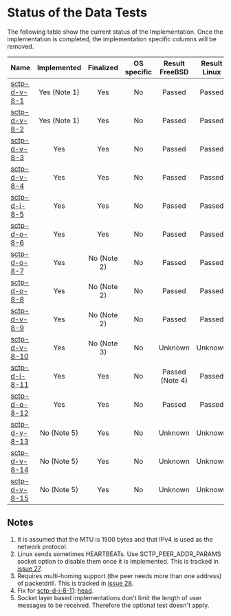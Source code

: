 # Status of the Data Tests

The following table show the current status of the Implementation. Once the implementation is completed, the implementation specific columns will be removed.

| Name                              | Implemented | Finalized  | OS specific | Result FreeBSD | Result Linux |
|:----------------------------------|:-----------:|:----------:|:-----------:|:--------------:|:------------:|
|[sctp-d-v-8-1](sctp-d-v-8-1.pkt)   | Yes (Note 1)| Yes        | No          | Passed         | Passed       |
|[sctp-d-v-8-2](sctp-d-v-8-2.pkt)   | Yes (Note 1)| Yes        | No          | Passed         | Passed       |
|[sctp-d-v-8-3](sctp-d-v-8-3.pkt)   | Yes         | Yes        | No          | Passed         | Passed       |
|[sctp-d-v-8-4](sctp-d-v-8-4.pkt)   | Yes         | Yes        | No          | Passed         | Passed       |
|[sctp-d-i-8-5](sctp-d-i-8-5.pkt)   | Yes         | Yes        | No          | Passed         | Passed       |
|[sctp-d-o-8-6](sctp-d-o-8-6.pkt)   | Yes         | Yes        | No          | Passed         | Passed       |
|[sctp-d-o-8-7](sctp-d-o-8-7.pkt)   | Yes         | No (Note 2)| No          | Passed         | Passed       |
|[sctp-d-o-8-8](sctp-d-o-8-8.pkt)   | Yes         | No (Note 2)| No          | Passed         | Passed       |
|[sctp-d-v-8-9](sctp-d-v-8-9.pkt)   | Yes         | No (Note 2)| No          | Passed         | Passed       |
|[sctp-d-v-8-10](sctp-d-v-8-10.pkt) | Yes         | No (Note 3)| No          | Unknown        | Unknown      |
|[sctp-d-i-8-11](sctp-d-i-8-11.pkt) | Yes         | Yes        | No          | Passed (Note 4)| Passed       |
|[sctp-d-o-8-12](sctp-d-o-8-12.pkt) | Yes         | Yes        | No          | Passed         | Passed       |
|[sctp-d-v-8-13](sctp-d-v-8-13.pkt) | No (Note 5) | Yes        | No          | Unknown        | Unknown      |
|[sctp-d-v-8-14](sctp-d-v-8-14.pkt) | No (Note 5) | Yes        | No          | Unknown        | Unknown      |
|[sctp-d-v-8-15](sctp-d-v-8-15.pkt) | No (Note 5) | Yes        | No          | Unknown        | Unknown      |

## Notes
1. It is assumed that the MTU is 1500 bytes and that IPv4 is used as the network protocol.
2. Linux sends sometimes HEARTBEATs. Use SCTP_PEER_ADDR_PARAMS socket option to disable them once it is implemented. This is tracked in [issue 27](https://github.com/nplab/packetdrill/issues/27).
3. Requires multi-homing support (the peer needs more than one address) of packetdrill. This is tracked in [issue 28](https://github.com/nplab/packetdrill/issues/28).
4. Fix for [sctp-d-i-8-11](sctp-d-i-8-11.pkt): [head](https://svnweb.freebsd.org/changeset/base/286206).
5. Socket layer based implementations don't limit the length of user messages to be received. Therefore the optional test doesn't apply.

